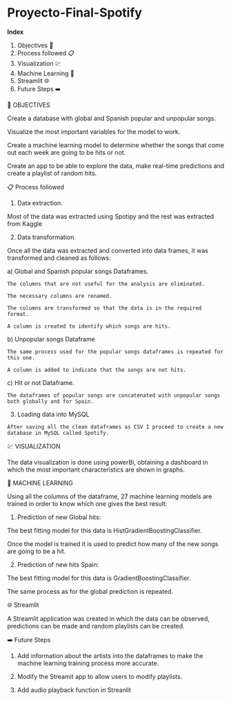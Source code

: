 # Proyecto-Final-Spotify


**Index**


1. Objectives 🎯 
2. Process followed 📋 
3. Visualization 💹 
4. Machine Learning 🤖 
5. Streamlit 🌐
6. Future Steps ➡️

🎯 OBJECTIVES

Create a database with global and Spanish popular and unpopular songs.

Visualize the most important variables for the model to work.

Create a machine learning model to determine whether the songs that come out each week are going to be hits or not.

Create an app to be able to explore the data, make real-time predictions and create a playlist of random hits. 

📋 Process followed

1) Data extraction.

  Most of the data was extracted using Spotipy and the rest was extracted from Kaggle

2) Data transformation.

  Once all the data was extracted and converted into data frames, it was transformed and cleaned as follows:

  a) Global and Spanish popular songs Dataframes.

    The columns that are not useful for the analysis are eliminated.

    The necessary columns are renamed.

    The columns are transformed so that the data is in the required format.
    
    A column is created to identify which songs are hits.

  b) Unpopular songs Dataframe

    The same process used for the popular songs dataframes is repeated for this one.

    A column is added to indicate that the songs are not hits.

  c) Hit or not Dataframe.

    The dataframes of popular songs are concatenated with unpopular songs both globally and for Spain.

  3) Loading data into MySQL

    After saving all the clean dataframes as CSV I proceed to create a new database in MySQL called Spotify.

💹 VISUALIZATION

The data visualization is done using powerBi, obtaining a dashboard in which the most important characteristics are shown in graphs.

🤖 MACHINE LEARNING

Using all the columns of the dataframe, 27 machine learning models are trained in order to know which one gives the best result:

1) Prediction of new Global hits:

  The best fitting model for this data is HistGradientBoostingClassifier.

  Once the model is trained it is used to predict how many of the new songs are going to be a hit.

2) Prediction of new hits Spain:

  The best fitting model for this data is GradientBoostingClassifier.

  The same process as for the global prediction is repeated.

🌐 Streamlit 

A Streamlit application was created in which the data can be observed, predictions can be made and random playlists can be created. 

➡️ Future Steps 

1) Add information about the artists into the dataframes to make the machine learning training process more accurate.

2) Modify the Streamit app to allow users to modify playlists.

3) Add audio playback function in Streanlit 






